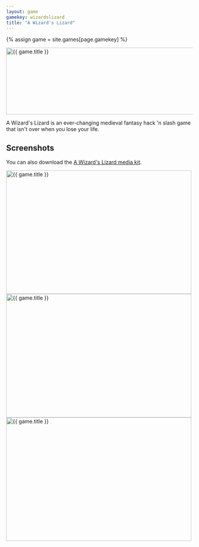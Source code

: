 ```yaml
---
layout: game
gamekey: wizardslizard
title: "A Wizard's Lizard"
---
```

{% assign game = site.games[page.gamekey] %}

<a href="{{ game.promo_url }}">
	<img alt="{{ game.title }}" src="/media/images/games/{{ page.gamekey }}/promo-560x180.png" width="560" height="180">
</a>

A Wizard's Lizard is an ever-changing medieval fantasy hack 'n slash game that isn't over when you lose your life.

## Screenshots

You can also download the [A Wizard's Lizard media kit](http://www.wizardslizard.com/media/AWizardsLizardMediaKit.zip).

<div class="full-frame">
	<a href="{{ game.promo_url }}">
		<img alt="{{ game.title }}" src="/media/images/games/{{ page.gamekey }}/screenshots/screenshot1.png" width="500" height="333">
	</a>
</div>

<div class="full-frame">
	<a href="{{ game.promo_url }}">
		<img alt="{{ game.title }}" src="/media/images/games/{{ page.gamekey }}/screenshots/screenshot2.png" width="500" height="333">
	</a>
</div>

<div class="full-frame">
	<a href="{{ game.promo_url }}">
		<img alt="{{ game.title }}" src="/media/images/games/{{ page.gamekey }}/screenshots/screenshot3.png" width="500" height="333">
	</a>
</div>
